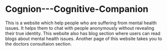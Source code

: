 # Cognion---Cognitive-Companion
This is a website which help people who are suffering from mental health issues. It helps them to chat with people anonymously without revealing their true identity. This website also has blog section where users can read blogs about mental health issues. Another page of this website takes you to the doctors consultaion section.
